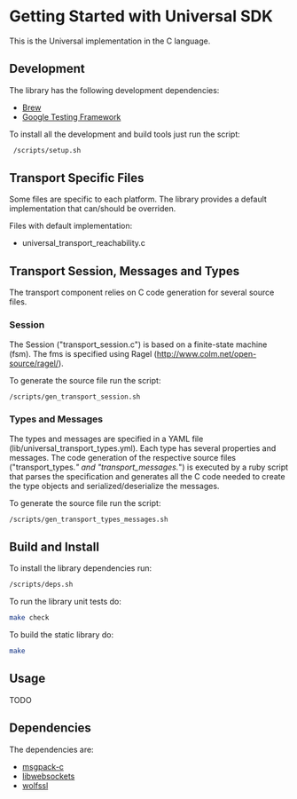# Getting Started with Universal SDK

This is the Universal implementation in the C language.

## Development

The library has the following development dependencies:

* [Brew](http://brew.sh)
* [Google Testing Framework](http://code.google.com/p/googletest/)

To install all the development and build tools just run the script:

```bash
 /scripts/setup.sh
```

## Transport Specific Files

Some files are specific to each platform. The library provides a default implementation that can/should be overriden.

Files with default implementation:

* universal_transport_reachability.c

## Transport Session, Messages and Types

The transport component relies on C code generation for several source files.

### Session

The Session ("transport_session.c") is based on a finite-state machine (fsm). The fms is specified using Ragel (http://www.colm.net/open-source/ragel/). 

To generate the source file run the script:
```bash
/scripts/gen_transport_session.sh
```

### Types and Messages

The types and messages are specified in a YAML file (lib/universal_transport_types.yml). Each type has several properties and messages. The code generation of the respective source files ("transport_types.*" and "transport_messages.*") is executed by a ruby script that parses the specification and generates all the C code needed to create the type objects and serialized/deserialize the messages.

To generate the source file run the script:
```bash
/scripts/gen_transport_types_messages.sh
```

## Build and Install

To install the library dependencies run:

```bash
/scripts/deps.sh
```

To run the library unit tests do:

```bash
make check
```

To build the static library do:

```bash
make 
```

## Usage

TODO

## Dependencies

The dependencies are:

* [msgpack-c](https://github.com/msgpack/msgpack-c)
* [libwebsockets](https://github.com/warmcat/libwebsockets)
* [wolfssl](https://github.com/wolfssl/wolfssl)
